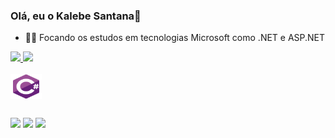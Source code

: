 ### Olá, eu o Kalebe Santana👋

- 👨‍💻  Focando os estudos em tecnologias Microsoft como .NET e ASP.NET

 <div>
  <a href="https://github.com/KalebeSantana">
  <img height="180em" src="https://github-readme-stats.vercel.app/api?username=KalebeSantana&show_icons=true&theme=dark&include_all_commits=true&count_private=true"/>
  <img height="180em" src="https://github-readme-stats.vercel.app/api/top-langs/?username=KalebeSantana&layout=compact&langs_count=7&theme=dark"/>
</div>
 
 <div  style="display: inline_block"><br>
  <img align="center" alt="Csharp" height="40" width="50" src="https://raw.githubusercontent.com/devicons/devicon/master/icons/csharp/csharp-original.svg">
 </div>
  
  ##
  
 <div>
  <a href="https://www.linkedin.com/in/kalebesantana/" target="_blank"><img src="https://img.shields.io/badge/-LinkedIn-%230077B5?style=for-the-badge&logo=linkedin&logoColor=white" target="_blank"></a>
  <a href="https://wa.me/5511948774511?text=Olá,%20inicie%20uma%20conversa%20comigo!" ><img src="https://img.shields.io/badge/WhatsApp-25D366?style=for-the-badge&logo=whatsapp&logoColor=white" "></a>
  <a href = "mailto:santana.abrantes01@gmail.com"><img src="https://img.shields.io/badge/-Gmail-%23333?style=for-the-badge&logo=gmail&logoColor=white" target="_blank"></a>
   
 </div>
                          




